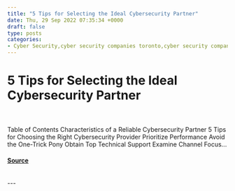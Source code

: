 ```yaml
---
title: "5 Tips for Selecting the Ideal Cybersecurity Partner"
date: Thu, 29 Sep 2022 07:35:34 +0000
draft: false
type: posts
categories: 
- Cyber Security,cyber security companies toronto,cyber security company canada
---
```

# 5 Tips for Selecting the Ideal Cybersecurity Partner

<br/>

<br/>
Table of Contents Characteristics of a Reliable Cybersecurity Partner 5 Tips for Choosing the Right Cybersecurity Provider Prioritize Performance Avoid the One-Trick Pony Obtain Top Technical Support Examine Channel Focus...

#### [Source](https://cyberhunter.solutions/5-tips-for-selecting-the-ideal-cybersecurity-partner/)

<br/>
---
